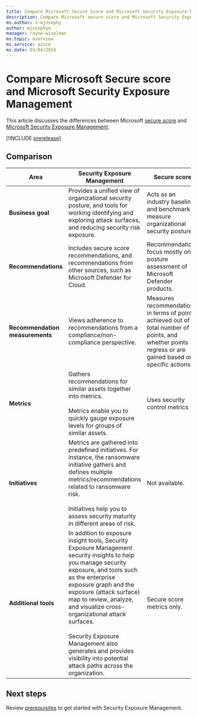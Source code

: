 ```yaml
---
title: Compare Microsoft Secure Score and Microsoft Security Exposure Management 
description: Compare Microsoft secure score and Microsoft Security Exposure Management.
ms.author: v-mjosephy
author: mjosephym
manager: rayne-wiselman
ms.topic: overview
ms.service: azure
ms.date: 03/04/2024
---
```


# Compare Microsoft Secure score and Microsoft Security Exposure Management

This article discusses the differences between Microsoft [secure score](/microsoft-365/security/defender/microsoft-secure-score) and [Microsoft Security Exposure Management](microsoft-security-exposure-management.md).

[!INCLUDE [prerelease](../includes//prerelease.md)]

## Comparison

**Area** | **Security Exposure Management** | **Secure score**
--- | --- | ---
**Business goal** | Provides a unified view of organizational security posture, and tools for working identifying and exploring attack surfaces, and reducing security risk exposure. | Acts as an industry baseline and benchmark to measure organizational security posture.
**Recommendations** | Includes secure score recommendations, and recommendations from other sources, such as Microsoft Defender for Cloud. | Recommendations focus mostly on posture assessment of Microsoft Defender products.
**Recommendation measurements** | Views adherence to recommendations from a compliance/non-compliance perspective. | Measures recommendations in terms of points achieved out of a total number of points, and whether points regress or are gained based on specific actions.
**Metrics** | Gathers recommendations for similar assets together into metrics.<br/><br/>Metrics enable you to quickly gauge exposure levels for groups of similar assets. | Uses security control metrics
**Initiatives** | Metrics are gathered into predefined initiatives. For instance, the ransomware initiative gathers and defines multiple metrics/recommendations related to ransomware risk.</br></br> Initiatives help you to assess security maturity in different areas of risk. |  Not available.
**Additional tools** | In addition to exposure insight tools, Security Exposure Management security insights to help you manage security exposure, and tools such as the enterprise exposure graph and the exposure (attack surface) map to review, analyze, and visualize cross-organizational attack surfaces.</br></br> Security Exposure Management also generates and provides visibility into potential attack paths across the organization. | Secure score metrics only.

## Next steps

Review [prerequisites](prerequisites.md) to get started with Security Exposure Management.